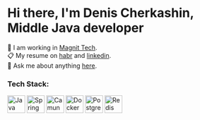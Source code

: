# Hi there, I'm Denis Cherkashin, Middle Java developer

💼 I am working in <a href="https://github.com/magnit-tech">Magnit Tech</a>. <br>
📋 My resume on <a href="https://career.habr.com/cherkashin_de">habr</a> and <a href="https://www.linkedin.com/in/cherkashin-de/">linkedin</a>. <br>
💬 Ask me about anything <a href="t.me/cherkashin_de">here</a>. <br>

### Tech Stack:
<p align="left">
  <img src="https://raw.githubusercontent.com/jmnote/z-icons/master/svg/java.svg" width="40" height="40" alt="Java"/>
  <img src="https://raw.githubusercontent.com/jmnote/z-icons/master/svg/spring.svg" width="40" height="40" alt="Spring"/>
  <img src="https://raw.githubusercontent.com/jmnote/z-icons/master/svg/camunda.svg" width="40" height="40" alt="Camunda"/>
  <img src="https://raw.githubusercontent.com/jmnote/z-icons/master/svg/docker.svg" width="40" height="40" alt="Docker"/>
  <img src="https://raw.githubusercontent.com/jmnote/z-icons/master/svg/postgresql.svg" width="40" height="40" alt="PostgreSQL"/>
  <img src="[твой-источник-Redis].svg" width="40" height="40" alt="Redis"/>
</p>


